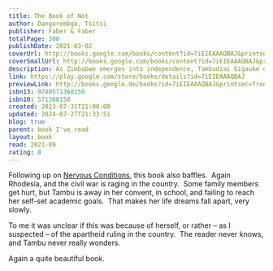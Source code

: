 ```yaml
---  
title: The Book of Not  
author: Dangarembga, Tsitsi  
publisher: Faber & Faber  
totalPage: 300  
publishDate: 2021-03-02  
coverUrl: http://books.google.com/books/content?id=7iEIEAAAQBAJ&printsec=frontcover&img=1&zoom=1&edge=curl&source=gbs_api  
coverSmallUrl: http://books.google.com/books/content?id=7iEIEAAAQBAJ&printsec=frontcover&img=1&zoom=5&edge=curl&source=gbs_api  
description: As Zimbabwe emerges into independence, Tambudzai Sigauke embarks on her second year at the Young Ladies' College of the Sacred Heart. Determined to excel, Tambu exhausts herself with her efforts to climb to the top of the school's honour rolls. The further she pushes herself, however, the farther she feels from any reward; and the roots of colonialism threaten to trip her at every step. The sequel to Nervous Conditions is as moving, darkly witty, and riveting as its predecessor.  
link: https://play.google.com/store/books/details?id=7iEIEAAAQBAJ  
previewLink: http://books.google.de/books?id=7iEIEAAAQBAJ&printsec=frontcover&dq=Tsitsi+Dangarembga,+The+Book+of+Not&hl=&as_pt=BOOKS&cd=3&source=gbs_api  
isbn13: 9780571368150  
isbn10: 571368158  
created: 2023-07-31T21:00:00  
updated: 2024-07-27T21:33:51  
blog: true  
parent: book I've read  
layout: book  
read: 2021-09  
rating: 8  
---  
```

  
Following up on [Nervous Conditions](./Tsitsi%20Dangarembga,%20Nervous%20Conditions.md), this book also baffles.  Again Rhodesia, and the civil war is raging in the country.  Some family members get hurt, but Tambu is away in her convent, in school, and failing to reach her self-set academic goals.  That makes her life dreams fall apart, very slowly.    
  
To me it was unclear if this was because of herself, or rather – as I suspected – of the apartheid ruling in the country.  The reader never knows, and Tambu never really wonders.    
  
Again a quite beautiful book.  
